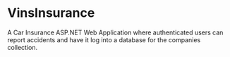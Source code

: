 # VinsInsurance
A Car Insurance ASP.NET Web Application where authenticated users can report accidents and have it log into a database for the companies collection. 
